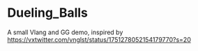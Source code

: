 # Dueling_Balls
A small Vlang and GG demo, inspired by https://vxtwitter.com/vnglst/status/1751278052154179770?s=20
